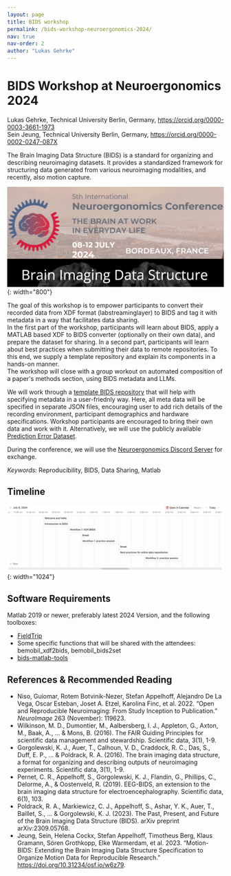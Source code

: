 ```yaml
---
layout: page
title: BIDS workshop
permalink: /bids-workshop-neuroergonomics-2024/
nav: true
nav-order: 2
author: "Lukas Gehrke"
---
```


# BIDS Workshop at Neuroergonomics 2024

Lukas Gehrke, Technical University Berlin, Germany, <https://orcid.org/0000-0003-3661-1973>  
Sein Jeung, Technical University Berlin, Germany, <https://orcid.org/0000-0002-0247-087X>

The Brain Imaging Data Structure (BIDS) is a standard for organizing and describing neuroimaging datasets. It provides a standardized framework for structuring data generated from various neuroimaging modalities, and recently, also motion capture.

![Teaser for thw BIDS Workshop at Neuroergonomics 2024](/assets/img/bids_workshop/bids-workshop-teaser.png){: width="800"}

The goal of this workshop is to empower participants to convert their recorded data from XDF format (labstreaminglayer) to BIDS and tag it with metadata in a way that facilitates data sharing.  
In the first part of the workshop, participants will learn about BIDS, apply a MATLAB based XDF to BIDS converter (optionally on their own data), and prepare the dataset for sharing. In a second part, participants will learn about best practices when submitting their data to remote repositories. To this end, we  supply a template repository and explain its components in a hands-on manner.  
The workshop will close with a group workout on automated composition of a paper's methods section, using BIDS metadata and LLMs.

We will work through a [template BIDS repository](https://github.com/BeMoBIL/bids-example-specification) that will help with specifying metadata in a user-friednly way. Here, all meta data will be specified in separate JSON files, encouraging user to add rich details of the recording environment, participant demographics and hardware specifications. Workshop participants are encouraged to bring their own data and work with it. Alternatively, we will use the publicly available [Prediction Error Dataset](https://openneuro.org/datasets/ds003846/versions/2.0.2).

During the conference, we will use the [Neuroergonomics Discord Server](https://discord.gg/d4RZnkjA) for exchange.

*Keywords:* Reproducibility, BIDS, Data Sharing, Matlab

## Timeline

![Timeline of the BIDS Workshop at Neuroergonomics 2024](/assets/img/bids_workshop/timeline.png){: width="1024"}

## Software Requirements

Matlab 2019 or newer, preferably latest 2024 Version, and the following toolboxes:

- [FieldTrip](https://www.fieldtriptoolbox.org/)
- Some specific functions that will be shared with the attendees: bemobil_xdf2bids, bemobil_bids2set
- [bids-matlab-tools](https://github.com/sccn/bids-matlab-tools)

## References & Recommended Reading

- Niso, Guiomar, Rotem Botvinik-Nezer, Stefan Appelhoff, Alejandro De La Vega, Oscar Esteban, Joset A. Etzel, Karolina Finc, et al. 2022. “Open and Reproducible Neuroimaging: From Study Inception to Publication.” *NeuroImage* 263 (November): 119623.
- Wilkinson, M. D., Dumontier, M., Aalbersberg, I. J., Appleton, G., Axton, M., Baak, A., ... & Mons, B. (2016). The FAIR Guiding Principles for scientific data management and stewardship. Scientific data, 3(1), 1-9.
- Gorgolewski, K. J., Auer, T., Calhoun, V. D., Craddock, R. C., Das, S., Duff, E. P., ... & Poldrack, R. A. (2016). The brain imaging data structure, a format for organizing and describing outputs of neuroimaging experiments. Scientific data, 3(1), 1-9.
- Pernet, C. R., Appelhoff, S., Gorgolewski, K. J., Flandin, G., Phillips, C., Delorme, A., & Oostenveld, R. (2019). EEG-BIDS, an extension to the brain imaging data structure for electroencephalography. Scientific data, 6(1), 103.
- Poldrack, R. A., Markiewicz, C. J., Appelhoff, S., Ashar, Y. K., Auer, T., Baillet, S., ... & Gorgolewski, K. J. (2023). The Past, Present, and Future of the Brain Imaging Data Structure (BIDS). arXiv preprint arXiv:2309.05768.
- Jeung, Sein, Helena Cockx, Stefan Appelhoff, Timotheus Berg, Klaus Gramann, Sören Grothkopp, Elke Warmerdam, et al. 2023. “Motion-BIDS: Extending the Brain Imaging Data Structure Specification to Organize Motion Data for Reproducible Research.” https://doi.org/10.31234/osf.io/w6z79.
